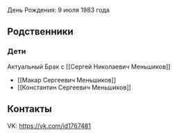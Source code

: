 День Рождения: 9 июля 1983 года

## Родственники
### Дети
Актуальный Брак с [[Сергей Николаевич Меньшиков]]
- [[Макар Сергеевич Меньшиков]]
- [[Константин Сергеевич Меньшиков]]

## Контакты
VK: https://vk.com/id1767481